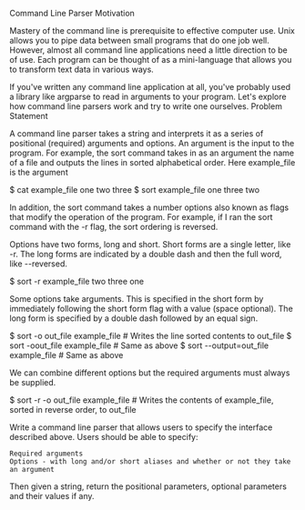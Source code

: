 Command Line Parser
Motivation

Mastery of the command line is prerequisite to effective computer use. Unix allows you to pipe data between small programs that do one job well. However, almost all command line applications need a little direction to be of use. Each program can be thought of as a mini-language that allows you to transform text data in various ways.

If you've written any command line application at all, you've probably used a library like argparse to read in arguments to your program. Let's explore how command line parsers work and try to write one ourselves.
Problem Statement

A command line parser takes a string and interprets it as a series of positional (required) arguments and options. An argument is the input to the program. For example, the sort command takes in as an argument the name of a file and outputs the lines in sorted alphabetical order. Here example_file is the argument

$ cat example_file
one
two
three
$ sort example_file
one
three
two

In addition, the sort command takes a number options also known as flags that modify the operation of the program. For example, if I ran the sort command with the -r flag, the sort ordering is reversed.

Options have two forms, long and short. Short forms are a single letter, like -r. The long forms are indicated by a double dash and then the full word, like --reversed.

$ sort -r example_file
two
three
one

Some options take arguments. This is specified in the short form by immediately following the short form flag with a value (space optional). The long form is specified by a double dash followed by an equal sign.

$ sort -o out_file example_file            # Writes the line sorted contents to out_file
$ sort -oout_file example_file             # Same as above
$ sort --output=out_file example_file      # Same as above

We can combine different options but the required arguments must always be supplied.

$ sort -r -o out_file example_file         # Writes the contents of example_file, sorted in reverse order, to out_file

Write a command line parser that allows users to specify the interface described above. Users should be able to specify:

    Required arguments
    Options - with long and/or short aliases and whether or not they take an argument

Then given a string, return the positional parameters, optional parameters and their values if any.